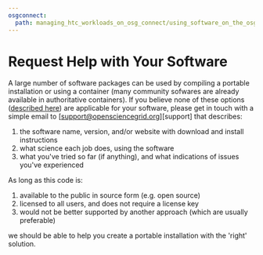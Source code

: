 ```yaml
---
osgconnect:
  path: managing_htc_workloads_on_osg_connect/using_software_on_the_osg/software-request.md
---
```


Request Help with Your Software 
====================================

A large number of software packages can be used by compiling a portable installation or using a container 
(many community sofwares are already available in authoritative containers).  If you believe none of
these options ([described here](5000634395)) are applicable for your software, please get in touch with a simple email to
[support@opensciencegrid.org][support] that describes:
1. the software name, version, and/or website with download and install instructions
2. what science each job does, using the software
3. what you've tried so far (if anything), and what indications of issues you've experienced

As long as this code is:

1. available to the public in source form (e.g. open source)
2. licensed to all users, and does not require a license key
3. would not be better supported by another approach (which are usually preferable)

we should be able to help you create a portable installation with the 'right' solution.